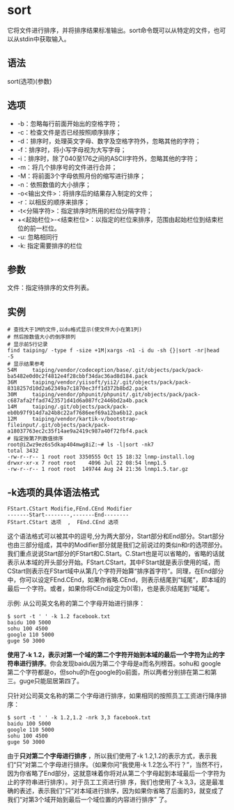 # sort

它将文件进行排序，并将排序结果标准输出。sort命令既可以从特定的文件，也可以从stdin中获取输入。

## 语法

sort(选项)(参数)

## 选项

* -b：忽略每行前面开始出的空格字符；
* -c：检查文件是否已经按照顺序排序；
* -d：排序时，处理英文字母、数字及空格字符外，忽略其他的字符；
* -f：排序时，将小写字母视为大写字母；
* -i：排序时，除了040至176之间的ASCII字符外，忽略其他的字符；
* -m：将几个排序号的文件进行合并；
* -M：将前面3个字母依照月份的缩写进行排序；
* -n：依照数值的大小排序；
* -o<输出文件>：将排序后的结果存入制定的文件；
* -r：以相反的顺序来排序；
* -t<分隔字符>：指定排序时所用的栏位分隔字符；
* +<起始栏位>-<结束栏位>：以指定的栏位来排序，范围由起始栏位到结束栏位的前一栏位。
* -u: 忽略相同行
* -k: 指定需要排序的栏位

## 参数

文件：指定待排序的文件列表。

## 实例
	
	# 查找大于1M的文件,以du格式显示(使文件大小在第1列)
	# 然后按数值大小的倒序排列
	# 显示前5行记录
	find taiping/ -type f -size +1M|xargs -n1 -i du -sh {}|sort -nr|head -5
	# 显示结果参考
	54M     taiping/vendor/codeception/base/.git/objects/pack/pack-ba5482e0d0c2f4812e4f28cbbf34dac36ad8d184.pack
	36M     taiping/vendor/yiisoft/yii2/.git/objects/pack/pack-8318257d10d2a62349a7c1870ec3ff1d372b8bd2.pack
	30M     taiping/vendor/phpunit/phpunit/.git/objects/pack/pack-c687afa2ffad7423571d41d6a087fc2446bd2a4b.pack
	14M     taiping/.git/objects/pack/pack-eb0b97f914d7a24b8c22af7686eef69a12ba6b12.pack
	12M     taiping/vendor/kartik-v/bootstrap-fileinput/.git/objects/pack/pack-a18037763ec2c35f14ae9a2419c987a40f72fbf4.pack
	# 指定按第7列数值排序
	root@iZwz9ez6s5dkap404mwg8iZ:~# ls -l|sort -nk7
	total 3432
	-rw-r--r-- 1 root root 3350555 Oct 15 18:32 lnmp-install.log
	drwxr-xr-x 7 root root    4096 Jul 22 08:54 lnmp1.5
	-rw-r--r-- 1 root root  149744 Aug 24 21:36 lnmp1.5.tar.gz

## -k选项的具体语法格式

	FStart.CStart Modifie,FEnd.CEnd Modifier
	-------Start--------,-------End--------
	FStart.CStart 选项  ,  FEnd.CEnd 选项

这个语法格式可以被其中的逗号,分为两大部分，Start部分和End部分。Start部分也由三部分组成，其中的Modifier部分就是我们之前说过的类似n和r的选项部分。我们重点说说Start部分的FStart和C.Start。C.Start也是可以省略的，省略的话就表示从本域的开头部分开始。FStart.CStart，其中FStart就是表示使用的域，而CStart则表示在FStart域中从第几个字符开始算“排序首字符”。同理，在End部分中，你可以设定FEnd.CEnd，如果你省略.CEnd，则表示结尾到“域尾”，即本域的最后一个字符。或者，如果你将CEnd设定为0(零)，也是表示结尾到“域尾”。

示例: 从公司英文名称的第二个字母开始进行排序：

	$ sort -t ' ' -k 1.2 facebook.txt
	baidu 100 5000
	sohu 100 4500
	google 110 5000
	guge 50 3000

**使用了-k 1.2，表示对第一个域的第二个字符开始到本域的最后一个字符为止的字符串进行排序**。你会发现baidu因为第二个字母是a而名列榜首。sohu和 google第二个字符都是o，但sohu的h在google的o前面，所以两者分别排在第二和第三。guge只能屈居第四了。

只针对公司英文名称的第二个字母进行排序，如果相同的按照员工工资进行降序排序：

	$ sort -t ' ' -k 1.2,1.2 -nrk 3,3 facebook.txt
	baidu 100 5000
	google 110 5000
	sohu 100 4500
	guge 50 3000

由于**只对第二个字母进行排序** ，所以我们使用了-k 1.2,1.2的表示方式，表示我们“只”对第二个字母进行排序。（如果你问“我使用-k 1.2怎么不行？”，当然不行，因为你省略了End部分，这就意味着你将对从第二个字母起到本域最后一个字符为止的字符串进行排序）。对于员工工资进行排 序，我们也使用了-k 3,3，这是最准确的表述，表示我们“只”对本域进行排序，因为如果你省略了后面的3，就变成了我们“对第3个域开始到最后一个域位置的内容进行排序” 了。